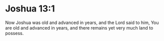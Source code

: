 # Joshua 13:1

Now Joshua was old and advanced in years, and the Lord said to him, You are old and advanced in years, and there remains yet very much land to possess.
